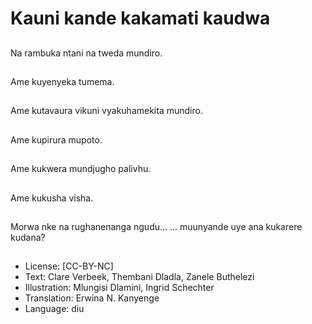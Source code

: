 # Kauni kande kakamati kaudwa

##
Na rambuka ntani na tweda mundiro.

##
Ame kuyenyeka tumema.

##
Ame kutavaura vikuni vyakuhamekita mundiro.

##
Ame kupirura mupoto.

##
Ame kukwera mundjugho palivhu.

##
Ame kukusha visha.

##
Morwa nke na rughanenanga ngudu... ...
muunyande uye ana kukarere kudana?

##
* License: [CC-BY-NC]
* Text: Clare Verbeek, Thembani Dladla, Zanele Buthelezi
* Illustration: Mlungisi Dlamini, Ingrid Schechter
* Translation: Erwina N. Kanyenge
* Language: diu
